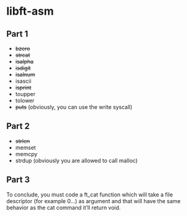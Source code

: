 # libft-asm

## Part 1

- ~~bzero~~
- ~~strcat~~
- ~~isalpha~~
- ~~isdigit~~
- ~~isalnum~~
- isascii
- ~~isprint~~
- toupper
- tolower
- ~~puts~~ (obviously, you can use the write syscall)

## Part 2

- ~~strlen~~
- memset
- memcpy
- strdup (obviously you are allowed to call malloc)

## Part 3

To conclude, you must code a ft_cat function which will take a file descriptor (for
example 0...) as argument and that will have the same behavior as the cat command it’ll
return void.
